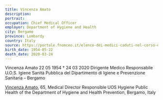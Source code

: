 ```yaml
---
title: Vincenza Amato
description: 
portrait: 
occupation: Chief Medical Officer
employer: Department of Hygiene and Health
city: Bergamo
province: Lombardy
country: Italy 
source: https://portale.fnomceo.it/elenco-dei-medici-caduti-nel-corso-dellepidemia-di-covid-19/
birth_date: 1954-05-22
death_date: 2020-03-24
---
```


Vincenza Amato 22 05 1954 † 24 03 2020
Dirigente Medico Responsabile U.O.S. Igiene Sanità Pubblica del Dipartimento di Igiene e Prevenzione Sanitaria – Bergamo

<a href="https://portale.fnomceo.it/elenco-dei-medici-caduti-nel-corso-dellepidemia-di-covid-19/">Vincenza Amato</a>, 65, Medical Director Responsible UOS Hygiene Public Health of the Department of Hygiene and Health Prevention, Bergamo, Italy
